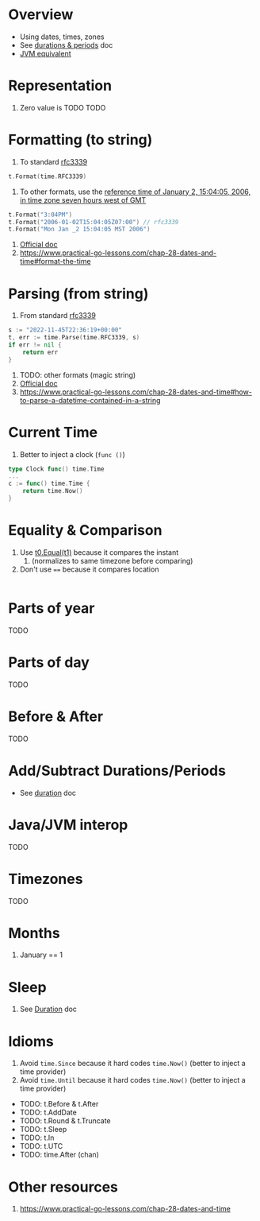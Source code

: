 # Overview
- Using dates, times, zones
- See [durations & periods](./duration.md) doc
- [JVM equivalent](https://docs.oracle.com/en/java/javase/17/docs/api/java.base/java/time/Instant.html)


# Representation
1. Zero value is TODO
TODO


# Formatting (to string)
1. To standard [rfc3339](https://datatracker.ietf.org/doc/html/rfc3339)
```go
t.Format(time.RFC3339)
```
1. To other formats, use the [reference time of January 2, 15:04:05, 2006, in time zone seven hours west of GMT](https://pkg.go.dev/time#pkg-constants)
```go
t.Format("3:04PM")
t.Format("2006-01-02T15:04:05Z07:00") // rfc3339
t.Format("Mon Jan _2 15:04:05 MST 2006")
```
1. [Official doc](https://pkg.go.dev/time#Time.Format)
1. https://www.practical-go-lessons.com/chap-28-dates-and-time#format-the-time


# Parsing (from string)
1. From standard [rfc3339](https://datatracker.ietf.org/doc/html/rfc3339)
```go
s := "2022-11-45T22:36:19+00:00"
t, err := time.Parse(time.RFC3339, s)
if err != nil {
    return err
}
```
1. TODO: other formats (magic string)
1. [Official doc](https://pkg.go.dev/time#Parse)
1. https://www.practical-go-lessons.com/chap-28-dates-and-time#how-to-parse-a-datetime-contained-in-a-string


# Current Time
1. Better to inject a clock (`func ()`)
```go
type Clock func() time.Time
...
c := func() time.Time {
    return time.Now()
}
```


# Equality & Comparison
1. Use [t0.Equal(t1)](https://pkg.go.dev/time#Time.Equal) because it compares the instant
    1. (normalizes to same timezone before comparing)
1. Don't use `==` because it compares location
```go
```


# Parts of year
TODO


# Parts of day
TODO


# Before & After
TODO


# Add/Subtract Durations/Periods
- See [duration](./duration.md) doc


# Java/JVM interop
TODO


# Timezones
TODO


# Months
1. January == 1


# Sleep
1. See [Duration](./duration.md) doc

# Idioms
1. Avoid `time.Since` because it hard codes `time.Now()` (better to inject a time provider)
1. Avoid `time.Until` because it hard codes `time.Now()` (better to inject a time provider)


- TODO: t.Before & t.After
- TODO: t.AddDate
- TODO: t.Round & t.Truncate
- TODO: t.Sleep
- TODO: t.In
- TODO: t.UTC
- TODO: time.After (chan)



# Other resources
1. https://www.practical-go-lessons.com/chap-28-dates-and-time

